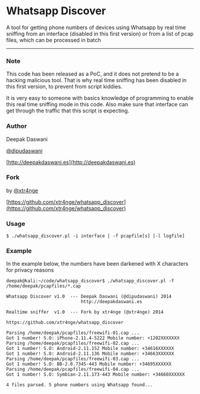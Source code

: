 # Whatsapp Discover

A tool for getting phone numbers of devices using Whatsapp by real time sniffing from an interface (disabled in this first version) or from a list of pcap files, which can be processed in batch

---

### Note 

This code has been released as a PoC, and it does not pretend to be a hacking malicious tool. That is why real time sniffing has been disabled in this first version, to prevent from script kiddies. 

It is very easy to someone with basics knowledge of programming to enable this real time sniffing mode in this code. Also make sure that interface can get through the traffic that this script is expecting.


### Author

Deepak Daswani 

[@dipudaswani](http://twitter.com/dipudaswani)

[http://deepakdaswani.es](http://deepakdaswani.es)


### Fork

by [@xtr4nge](http://twitter.com/xtr4nge)

[https://github.com/xtr4nge/whatsapp_discover](https://github.com/xtr4nge/whatsapp_discover)


### Usage

	$ ./whatsapp_discover.pl -i interface | -f pcapfile[s] [-l logfile]

### Example

In the example below, the numbers have been darkened with X characters for privacy reasons

	deepak@kali:~/code/whatsapp_discover$ ./whatsapp_discover.pl -f /home/deepak/pcapfiles/*.cap
	
	Whatsapp Discover v1.0  --- Deepak Daswani (@dipudaswani) 2014
	                            http://deepakdaswani.es 
	
	Realtime sniffer  v1.0  --- Fork by xtr4nge (@xtr4nge) 2014
	                            https://github.com/xtr4nge/whatsapp_discover
	
	Parsing /home/deepak/pcapfiles/freewifi-01.cap ...
	Got 1 number! S.O: iPhone-2.11.4-5222 Mobile number: +1202XXXXXXX
	Parsing /home/deepak/pcapfiles/freewifi-02.cap ...
	Got 1 number! S.O: Android-2.11.152 Mobile number: +34616XXXXXX
	Got 1 number! S.O: Android-2.11.136 Mobile number: +34663XXXXXX
	Parsing /home/deepak/pcapfiles/freewifi-03.cap ...
	Got 1 number! S.O: BB-2.8.7345-443 Mobile number: +34695XXXXXX
	Parsing /home/deepak/pcapfiles/freewifi-04.cap ...
	Got 1 number! S.O: Symbian-2.11.173-443 Mobile number: +34660XXXXXX
	
	4 files parsed. 5 phone numbers using Whatsapp found...




